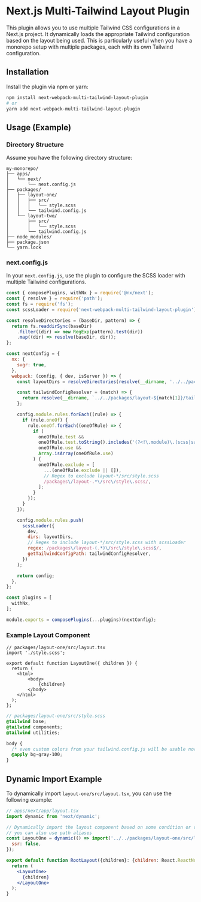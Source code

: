 # Next.js Multi-Tailwind Layout Plugin

This plugin allows you to use multiple Tailwind CSS configurations in a Next.js project. It dynamically loads the appropriate Tailwind configuration based on the layout being used. This is particularly useful when you have a monorepo setup with multiple packages, each with its own Tailwind configuration.

## Installation

Install the plugin via npm or yarn:

```sh
npm install next-webpack-multi-tailwind-layout-plugin
# or
yarn add next-webpack-multi-tailwind-layout-plugin
```

## Usage (Example)

### Directory Structure

Assume you have the following directory structure:

```
my-monorepo/
├── apps/
│   └── next/
│       └── next.config.js
├── packages/
│   ├── layout-one/
│   │   ├── src/
│   │   │   └── style.scss
│   │   └── tailwind.config.js
│   └── layout-two/
│       ├── src/
│       │   └── style.scss
│       └── tailwind.config.js
├── node_modules/
├── package.json
└── yarn.lock
```

### next.config.js

In your `next.config.js`, use the plugin to configure the SCSS loader with multiple Tailwind configurations.

```js
const { composePlugins, withNx } = require('@nx/next');
const { resolve } = require('path');
const fs = require('fs');
const scssLoader = require('next-webpack-multi-tailwind-layout-plugin');

const resolveDirectories = (baseDir, pattern) => {
  return fs.readdirSync(baseDir)
    .filter((dir) => new RegExp(pattern).test(dir))
    .map((dir) => resolve(baseDir, dir));
};

const nextConfig = {
  nx: {
    svgr: true,
  },
  webpack: (config, { dev, isServer }) => {
    const layoutDirs = resolveDirectories(resolve(__dirname, '../../packages'), /^layout-/);

    const tailwindConfigResolver = (match) => {
      return resolve(__dirname, `../../packages/layout-${match[1]}/tailwind.config.js`);
    };

    config.module.rules.forEach((rule) => {
      if (rule.oneOf) {
        rule.oneOf.forEach((oneOfRule) => {
          if (
            oneOfRule.test &&
            oneOfRule.test.toString().includes('(?<!\.module)\.(scss|sass)$') &&
            oneOfRule.use &&
            Array.isArray(oneOfRule.use)
          ) {
            oneOfRule.exclude = [
              ...(oneOfRule.exclude || []),
              // Regex to exclude layout-*/src/style.scss
              /packages\/layout-.*\/src\/style\.scss/,
            ];
          }
        });
      }
    });

    config.module.rules.push(
      scssLoader({
        dev,
        dirs: layoutDirs,
        // Regex to include layout-*/src/style.scss with scssLoader
        regex: /packages\/layout-(.*)\/src\/style\.scss$/,
        getTailwindConfigPath: tailwindConfigResolver,
      })
    );

    return config;
  },
};

const plugins = [
  withNx,
];

module.exports = composePlugins(...plugins)(nextConfig);
```

### Example Layout Component

```tsx
// packages/layout-one/src/layout.tsx
import './style.scss';

export default function LayoutOne({ children }) {
  return (
    <html>
        <body>
            {children}
        </body>
    </html>
  );
};
```

```scss
// packages/layout-one/src/style.scss
@tailwind base;
@tailwind components;
@tailwind utilities;

body {
  /* even custom colors from your tailwind.config.js will be usable now */
  @apply bg-gray-100;
}
```
## Dynamic Import Example

To dynamically import `layout-one/src/layout.tsx`, you can use the following example:

```jsx
// apps/next/app/layout.tsx
import dynamic from 'next/dynamic';

// Dynamically import the layout component based on some condition or configuration
// you can also use path aliases
const LayoutOne = dynamic(() => import('../../packages/layout-one/src/layout'), {
  ssr: false,
});

export default function RootLayout({children}: {children: React.ReactNode}) {
  return (
    <LayoutOne>
      {children}
    </LayoutOne>
  );
}

```